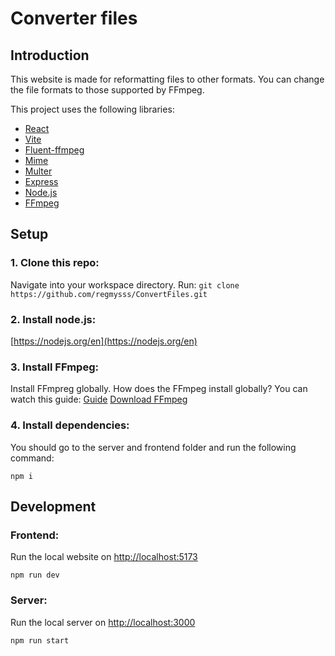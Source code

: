 # Converter files
## Introduction
This website is made for reformatting files to other formats. You can change the file formats to those supported by FFmpeg.

This project uses the following libraries:
- [React](https://react.dev/)
- [Vite](https://vitejs.dev/)
- [Fluent-ffmpeg](https://www.npmjs.com/package/fluent-ffmpeg)
- [Mime](https://www.npmjs.com/package/mime)
- [Multer](https://www.npmjs.com/package/multer)
- [Express](https://www.npmjs.com/package/express)
- [Node.js](https://nodejs.org/en)
- [FFmpeg](https://ffmpeg.org/)

## Setup
### 1. Clone this repo:
Navigate into your workspace directory.
Run:
`git clone https://github.com/regmysss/ConvertFiles.git`

### 2. Install node.js:
[https://nodejs.org/en](https://nodejs.org/en)

### 3. Install FFmpeg:
Install FFmpreg globally. How does the FFmpeg install globally? You can watch this guide:
[Guide](https://www.youtube.com/watch?v=IECI72XEox0&t=356s)
[Download FFmpeg](https://ffmpeg.org/download.html)

### 4. Install dependencies:
You should go to the server and frontend folder and run the following command:
```
npm i
```

## Development
### Frontend:
Run the local website on [http://localhost:5173](http://localhost:5173)
```
npm run dev
```

### Server:
Run the local server on [http://localhost:3000](http://localhost:3000)
```
npm run start
```
